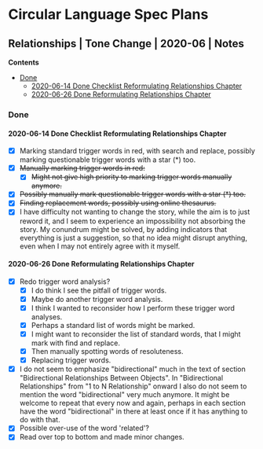 Circular Language Spec Plans
============================

Relationships | Tone Change | 2020-06 | Notes
---------------------------------------------

__Contents__

- [Done](#done)
    - [2020-06-14 Done Checklist Reformulating Relationships Chapter](#2020-06-14-done-checklist-reformulating-relationships-chapter)
    - [2020-06-26 Done Reformulating Relationships Chapter](#2020-06-26-done-reformulating-relationships-chapter)

### Done

#### 2020-06-14 Done Checklist Reformulating Relationships Chapter

- [x] Marking standard trigger words in red, with search and replace, possibly marking questionable trigger words with a star (*) too.
- [x] ~~Manually marking trigger words in red:~~
    - [x] ~~Might not give high priority to marking trigger words manually anymore.~~
- [x] ~~Possibly manually mark questionable trigger words with a star (*) too.~~
- [x] ~~Finding replacement words, possibly using online thesaurus.~~
- [x] I have difficulty not wanting to change the story, while the aim is to just reword it, and I seem to experience an impossibility not absorbing the story. My conundrum might be solved, by adding indicators that everything is just a suggestion, so that no idea might disrupt anything, even when I may not entirely agree with it myself.

#### 2020-06-26 Done Reformulating Relationships Chapter

- [x] Redo trigger word analysis?
    - [x] I do think I see the pitfall of trigger words.
    - [x] Maybe do another trigger word analysis.
    - [x] I think I wanted to reconsider how I perform these trigger word analyses.
    - [x] Perhaps a standard list of words might be marked.
    - [x] I might want to reconsider the list of standard words, that I might mark with find and replace.
    - [x] Then manually spotting words of resoluteness.
    - [x] Replacing trigger words.
- [x] I do not seem to emphasize "bidirectional" much in the text of section "Bidirectional Relationships Between Objects". In "Bidirectional Relationships" from "1 to N Relationship" onward I also do not seem to mention the word "bidirectional" very much anymore. It might be welcome to repeat that every now and again, perhaps in each section have the word "bidirectional" in there at least once if it has anything to do with that.
- [x] Possible over-use of the word 'related'?
- [x] Read over top to bottom and made minor changes.
